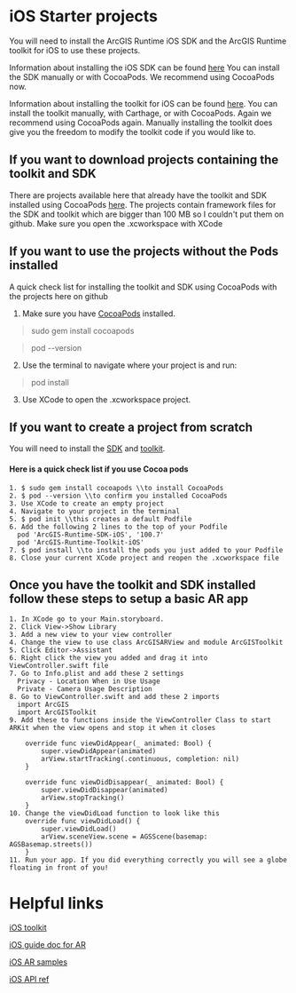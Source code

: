 # iOS Starter projects

 You will need to install the ArcGIS Runtime iOS SDK and the ArcGIS Runtime toolkit for iOS to use these projects.

 Information about installing the iOS SDK can be found [here](https://developers.arcgis.com/ios/latest/swift/guide/install.htm) You can install the SDK manually or with CocoaPods. We recommend using CocoaPods now.

 Information about installing the toolkit for iOS can be found [here](https://github.com/Esri/arcgis-runtime-toolkit-ios). You can install the toolkit manually, with Carthage, or with CocoaPods. Again we recommend using CocoaPods again. Manually installing the toolkit does give you the freedom to modify the toolkit code if you would like to.

## If you want to download projects containing the toolkit and SDK
There are projects available here that already have the toolkit and SDK installed using CocoaPods [here](https://esriis-my.sharepoint.com/:f:/g/personal/matt9678_esri_com/EjhK7bruIGNKtkElO4KkwpAB9yYHdF0sLJ2agsi652ubrg?e=Nm09eE). The projects contain framework files for the SDK and toolkit which are bigger than 100 MB so I couldn't put them on github. Make sure you open the .xcworkspace with XCode


## If you want to use the projects without the Pods installed
A quick check list for installing the toolkit and SDK using CocoaPods with the projects here on github

1. Make sure you have [CocoaPods](https://cocoapods.org/) installed.
  > sudo gem install cocoapods

  > pod --version

2. Use the terminal to navigate where your project is and run:
  > pod install

3. Use XCode to open the .xcworkspace project.

## If you want to create a project from scratch
You will need to install the [SDK](https://developers.arcgis.com/ios/latest/swift/guide/install.htm) and [toolkit](https://github.com/Esri/arcgis-runtime-toolkit-ios).

#### Here is a quick check list if you use Cocoa pods

    1. $ sudo gem install cocoapods \\to install CocoaPods
    2. $ pod --version \\to confirm you installed CocoaPods
    3. Use XCode to create an empty project
    4. Navigate to your project in the terminal
    5. $ pod init \\this creates a default Podfile
    6. Add the following 2 lines to the top of your Podfile
      pod 'ArcGIS-Runtime-SDK-iOS', '100.7' 
      pod 'ArcGIS-Runtime-Toolkit-iOS'
    7. $ pod install \\to install the pods you just added to your Podfile
    8. Close your current XCode project and reopen the .xcworkspace file

## Once you have the toolkit and SDK installed follow these steps to setup a basic AR app
    1. In XCode go to your Main.storyboard.
    2. Click View->Show Library
    3. Add a new view to your view controller
    4. Change the view to use class ArcGISARView and module ArcGISToolkit
    5. Click Editor->Assistant
    6. Right click the view you added and drag it into ViewController.swift file
    7. Go to Info.plist and add these 2 settings
      Privacy - Location When in Use Usage
      Private - Camera Usage Description
    8. Go to ViewController.swift and add these 2 imports
      import ArcGIS
      import ArcGISToolkit
    9. Add these to functions inside the ViewController Class to start ARKit when the view opens and stop it when it closes
        
        override func viewDidAppear(_ animated: Bool) {
            super.viewDidAppear(animated)
            arView.startTracking(.continuous, completion: nil)
        }

        override func viewDidDisappear(_ animated: Bool) {
            super.viewDidDisappear(animated)
            arView.stopTracking()
        }
    10. Change the viewDidLoad function to look like this
        override func viewDidLoad() {
            super.viewDidLoad()
            arView.sceneView.scene = AGSScene(basemap: AGSBasemap.streets())
        }
    11. Run your app. If you did everything correctly you will see a globe floating in front of you!


# Helpful links

[iOS toolkit](https://github.com/Esri/arcgis-runtime-toolkit-ios)

[iOS guide doc for AR](https://developers.arcgis.com/ios/latest/swift/guide/display-scenes-in-augmented-reality.htm)

[iOS AR samples](https://developers.arcgis.com/ios/latest/swift/sample-code/collect-data-in-ar/)

[iOS API ref](https://developers.arcgis.com/ios/latest/api-reference/)
